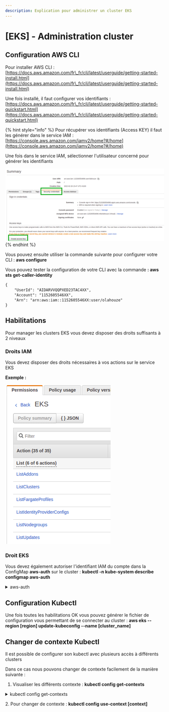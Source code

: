 ```yaml
---
description: Explication pour administrer un cluster EKS
---
```


# \[EKS] - Administration cluster

## Configuration AWS CLI

Pour installer AWS CLI : [https://docs.aws.amazon.com/fr\_fr/cli/latest/userguide/getting-started-install.html](https://docs.aws.amazon.com/fr\_fr/cli/latest/userguide/getting-started-install.html)

Une fois installé, il faut configurer vos identifiants : [https://docs.aws.amazon.com/fr\_fr/cli/latest/userguide/getting-started-quickstart.html](https://docs.aws.amazon.com/fr\_fr/cli/latest/userguide/getting-started-quickstart.html)

{% hint style="info" %}
Pour récupérer vos identifiants (Access KEY) il faut les générer dans le service IAM : [https://console.aws.amazon.com/iamv2/home?#/home](https://console.aws.amazon.com/iamv2/home?#/home)

Une fois dans le service IAM, sélectionner l'utilisateur concerné pour générer les identifiants

![](<../.gitbook/assets/image (3) (1).png>)
{% endhint %}

Vous pouvez ensuite utiliser la commande suivante pour configurer votre CLI : **aws configure**

Vous pouvez tester la configuration de votre CLI avec la commande **: aws sts get-caller-identity**

```
{
    "UserId": "AIDARVVQQPXED23TAC4XX",
    "Account": "1152605546XX",
    "Arn": "arn:aws:iam::1152605546XX:user/olahouze"
}

```

## Habilitations

Pour manager les clusters EKS vous devez disposer des droits suffisants à 2 niveaux

### Droits IAM

Vous devez disposer des droits nécessaires à vos actions sur le service EKS

**Exemple :**&#x20;

![](<../.gitbook/assets/image (2) (1) (1).png>)

### Droit EKS

Vous devez également autoriser l'identifiant IAM du compte dans la ConfigMap **aws-auth** sur le cluster : **kubectl -n kube-system describe configmap aws-auth**

<details>

<summary>aws-auth</summary>

```
Name:         aws-auth
Namespace:    kube-system
Labels:       <none>
Annotations:  <none>

Data
====
mapAccounts:
----
[]

mapRoles:
----
- groups:
  - system:bootstrappers
  - system:nodes
  rolearn: arn:aws:iam::115260554xxx:role/aws-common-validation20201019084311502700000009
  username: system:node:{{EC2PrivateDNSName}}
- groups:
  - system:bootstrappers
  - system:nodes
  rolearn: arn:aws:iam::115260554xxx:role/aws-common-development20200714211143937300000005
  username: system:node:{{EC2PrivateDNSName}}

mapUsers:
----
- "groups":
  - "system:masters"
  "userarn": "arn:aws:iam::115260554xxx:user/ci-yyyy"
  "username": "ci-yyyy"
- "groups":
  - "system:masters"
  "userarn": "arn:aws:iam::115260554xxx:user/api-eks"
  "username": "api-eks"
- "groups":
  - "system:masters"
  "userarn": "arn:aws:iam::115260554xxx:user/toto"
  "username": "toto"

```

</details>

## Configuration Kubectl

Une fois toutes les habilitations OK vous pouvez générer le fichier de configuration vous permettant de se connecter au cluster : **aws eks --region \[region] update-kubeconfig --name \[cluster\_name]**

## **Changer de contexte Kubectl**&#x20;

Il est possible de configurer son kubectl avec plusieurs accès à différents clusters

Dans ce cas nous pouvons changer de contexte facilement de la manière suivante :&#x20;

1. Visualiser les différents contexte : **kubectl config get-contexts**

<details>

<summary>kubectl config get-contexts</summary>

```
CURRENT   NAME                                                                CLUSTER                                                             AUTHINFO                                                            NAMESPACE
*         arn:aws:eks:eu-west-3:115260554xxx:cluster/aws-common-development   arn:aws:eks:eu-west-3:115260554xxx:cluster/aws-common-development   arn:aws:eks:eu-west-3:115260554xxx:cluster/aws-common-development   
          arn:aws:eks:eu-west-3:115260554xxx:cluster/aws-common-validation    arn:aws:eks:eu-west-3:115260554xxx:cluster/aws-common-validation    arn:aws:eks:eu-west-3:115260554xxx:cluster/aws-common-validation
```

</details>

2\. Pour changer de contexte : **kubectl config use-context \[context]**
